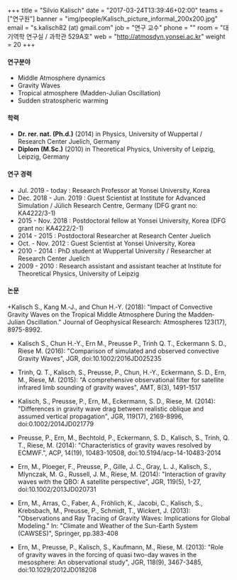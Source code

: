 +++
title = "Silvio Kalisch"
date = "2017-03-24T13:39:46+02:00"
teams = ["연구원"]
banner = "img/people/Kalisch_picture_informal_200x200.jpg"
email = "s.kalisch82 (at) gmail.com"
job = "연구 교수"
phone = ""
room = "대기역학 연구실 / 과학관 529A호"
web = "http://atmosdyn.yonsei.ac.kr"
weight = 20
+++

#### 연구분야
+ Middle Atmosphere dynamics
+ Gravity Waves
+ Tropical atmosphere (Madden-Julian Oscillation) 
+ Sudden stratospheric warming

#### 학력
+ **Dr. rer. nat. (Ph.d.)** (2014) in Physics, University of Wuppertal / Research Center Juelich, Germany
+ **Diplom (M.Sc.)** (2010) in Theoretical Physics, University of Leipzig, Leipzig, Germany
 
#### 연구 경력
+ Jul. 2019 - today : Research Professor at Yonsei University, Korea
+ Dec. 2018 - Jun. 2019 : Guest Scientist at Institute for Advanced Simulation / Jülich Research Centre, Germany (DFG grant no: KA4222/3-1)
+ 2015 - Nov. 2018 : Postdoctoral fellow at Yonsei University, Korea (DFG grant no: KA4222/2-1) 
+ 2014 - 2015 : Postdoctoral Researcher at Research Center Juelich
+ Oct. - Nov. 2012 : Guest Scientist at Yonsei University, Korea
+ 2010 - 2014 : PhD student at Wuppertal University / Researcher at Research Center Juelich
+ 2009 - 2010 : Research assistant and assistant teacher at Institute for Theoretical Physics, University of Leipzig


#### 논문
+Kalisch S., Kang M.‐J., and Chun H.‐Y. (2018): "Impact of Convective Gravity Waves on the Tropical Middle Atmosphere During the Madden‐Julian Oscillation." Journal of Geophysical Research: Atmospheres 123(17), 8975-8992.

+ Kalisch S., Chun H.-Y., Ern M., Preusse P., Trinh Q. T., Eckermann S. D., Riese M.
(2016): "Comparison of simulated and observed convective Gravity Waves", JGR,
doi:10.1002/2016JD025235

+ Trinh, Q. T., Kalisch, S., Preusse, P., Chun, H.-Y., Eckermann, S. D., Ern, M.,
Riese, M. (2015): "A comprehensive observational filter for satellite infrared limb
sounding of gravity waves", AMT, 8(3), 1491-1517

+ Kalisch, S., Preusse, P., Ern, M., Eckermann, S. D., Riese, M. (2014): "Differences
in gravity wave drag between realistic oblique and assumed vertical propagation",
JGR, 119(17), 2169-8996, doi:0.1002/2014JD021779

+ Preusse, P., Ern, M., Bechtold, P., Eckermann, S. D., Kalisch, S., Trinh, Q. T.,
Riese, M. (2014): "Characteristics of gravity waves resolved by ECMWF.", ACP,
14(19), 10483-10508, doi:10.5194/acp-14-10483-2014

+ Ern, M., Ploeger, F., Preusse, P., Gille, J. C., Gray, L. J., Kalisch, S., Mlynczak, M.
G., Russell, J. M., Riese, M. (2014): "Interaction of gravity waves with the QBO: A
satellite perspective", JGR, 119(5), 1-27, doi:10.1002/2013JD020731

+ Ern, M., Arras, C., Faber, A., Fröhlich, K., Jacobi, C., Kalisch, S., Krebsbach, M.,
Preusse, P., Schmidt, T., Wickert, J. (2013): "Observations and Ray Tracing of
Gravity Waves: Implications for Global Modeling." In: "Climate and Weather of the
Sun-Earth System (CAWSES)", Springer, pp.383-408

+ Ern, M., Preusse, P., Kalisch, S., Kaufmann, M., Riese, M. (2013): "Role of gravity
waves in the forcing of quasi two-day waves in the mesosphere: An observational
study", JGR, 118(9), 3467-3485, doi:10.1029/2012JD018208
 

